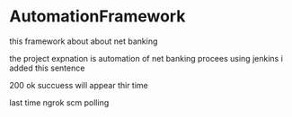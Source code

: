# AutomationFramework

this framework about about net banking

the project expnation is automation of net banking  procees using jenkins  i added this sentence


200 ok succuess  will appear thir time


last time
ngrok
scm polling
